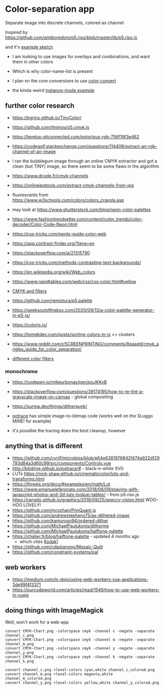 # Color-separation app

Separate image into discrete channels, colored as channel

Inspired by <https://github.com/antiboredom/p5.riso/blob/master/lib/p5.riso.js>

and it's [example sketch](https://github.com/antiboredom/p5.riso/blob/master/tutorials/color-separation.md)

- I am looking to use images for overlays and combinations, and want them in other colors
- Which is why color-name-list is present
- I plan on the core conversions to use [color-convert](https://github.com/Qix-/color-convert)

- the kinda-weird [instance-mode example](https://github.com/antiboredom/p5.riso/tree/a1690e40aa857d86bc6136008cef2f0b33238865/examples/Instance_mode)

## further color research

- https://bgrins.github.io/TinyColor/
- https://github.com/jtnimoy/p5.cmyk.js
- https://levelup.gitconnected.com/notorious-rgb-756f19f3e462
- <https://codegolf.stackexchange.com/questions/114408/extract-an-rgb-channel-of-an-image>

- I ran the bubblegum image through an online CMYK extractor and got a clean (but TINY) image, so there seem to be some flaws in the algorithm
 - https://www.dcode.fr/cmyk-channels
 - https://onlinejpgtools.com/extract-cmyk-channels-from-jpg

- fluorescents from https://www.w3schools.com/colors/colors_crayola.asp
- may look at https://www.shutterstock.com/blog/neon-color-palettes
- https://www.fashiontrendsetter.com/content/color_trends/color-decoder/Color-Code-Neon.html
- https://css-tricks.com/nerds-guide-color-web
- https://app.contrast-finder.org/?lang=en
- https://stackoverflow.com/a/21315790
- https://css-tricks.com/methods-contrasting-text-backgrounds/
- https://en.wikipedia.org/wiki/Web_colors
- https://www.rapidtables.com/web/css/css-color.html#yellow

- [CMYK and filters](https://discourse.processing.org/t/best-way-to-do-this-tint-c-m-y-k/5317/11)

- https://github.com/remistura/p5.palette
- https://geeksoutofthebox.com/2020/09/13/a-color-palette-generator-in-p5-js/
- https://colorjs.io/
- https://tomekdev.com/posts/sorting-colors-in-js <= clusters

- https://www.reddit.com/r/SCREENPRINTING/comments/8qaadd/cmyk_angles_guide_for_color_separation/

- [different color filters](https://idmnyu.github.io/p5.js-image/Filters/index.html)

### monochrome 

- https://codepen.io/mikeurbonas/pen/poJKKvB
- https://stackoverflow.com/questions/39174195/how-to-re-tint-a-grayscale-image-on-canvas - global compositing 
- https://surma.dev/things/ditherpunk/

- [potrace](https://github.com/kilobtye/potrace/blob/master/potrace.js) has simple image-to-bitmap code (works well on the SLuggo MINE! for example)
 - it's possible the tracing does the best cleanup, however

## anything that is different

- https://github.com/cyrilf/microbios/blob/e64e6381976842f474a922df29793d84a3d60c99/src/components/Controls.vue
- http://kilobtye.github.io/potrace/# - black-n-white SVG
- LUTs <https://nick-shaw.github.io/cinematiccolor/luts-and-transforms.html>
- <https://threejs.org/docs/#examples/en/math/Lut>
- <https://www.emanueleferonato.com/2018/06/09/playing-with-javascript-photos-and-3d-luts-lookup-tables/> - from p5.riso.js
- <https://rangdo.github.io/graphics/2018/09/25/speccy-vision.html> WOO-HOO LOVELY!
- <https://github.com/mcychan/PnnQuant.js>
- <https://github.com/andrewstephens75/as-dithered-image>
- <https://github.com/kamoroso94/ordered-dither>
- <https://github.com/MichaelPaulukonis/ditherme>
- <https://github.com/MichaelPaulukonis/halftone-palette>
- <https://chalier.fr/blog/halftone-palette> - updated 4 months ago
  - which cites [Kodak](https://workflowhelp.kodak.com/display/EVO81/Tell+me+more+about+dot+shapes)]
- <https://github.com/cdastangoo/Mosaic-Quilt>
- <https://github.com/constraint-systems/pal>


## web workers

- <https://medium.com/js-dojo/using-web-workers-vue-applications-3de99f4f3371>
- <https://ourcodeworld.com/articles/read/1549/how-to-use-web-workers-in-vuejs>


## doing things with ImageMagick

Well, won't work for a web-app

```
convert CMYK-Chart.png -colorspace cmyk -channel c -negate -separate channel_c.png
convert CMYK-Chart.png -colorspace cmyk -channel m -negate -separate channel_m.png
convert CMYK-Chart.png -colorspace cmyk -channel y -negate -separate channel_y.png
convert CMYK-Chart.png -colorspace cmyk -channel k -negate -separate channel_k.png

convert channel_c.png +level-colors cyan,white channel_c_colored.png
convert channel_m.png +level-colors magenta,white channel_m_colored.png
convert channel_y.png +level-colors yellow,white channel_y_colored.png
```